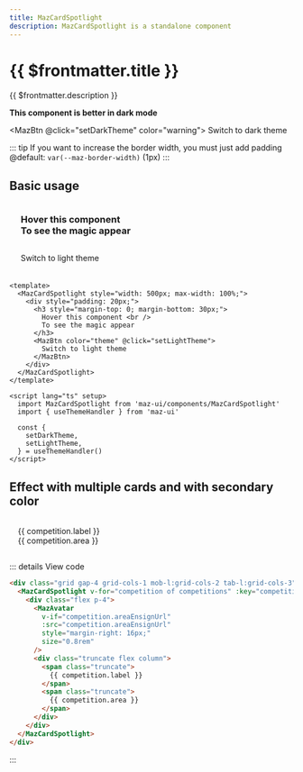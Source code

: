 ```yaml
---
title: MazCardSpotlight
description: MazCardSpotlight is a standalone component
---
```


# {{ $frontmatter.title }}

{{ $frontmatter.description }}

<!--@include: ./../.vitepress/mixins/getting-started.md-->

**This component is better in dark mode**

<MazBtn @click="setDarkTheme" color="warning">
  Switch to dark theme
</MazBtn>

::: tip
If you want to increase the border width, you must just add padding @default: `var(--maz-border-width)` (1px)
:::

## Basic usage

<MazCardSpotlight style="width: 500px; max-width: 100%;">
  <div style="padding: 20px;">
    <h3 style="margin-top: 0; margin-bottom: 30px;">
      Hover this component <br />
      To see the magic appear
    </h3>
    <MazBtn color="theme" @click="setLightTheme">
      Switch to light theme
    </MazBtn>
  </div>
</MazCardSpotlight>

```vue
<template>
  <MazCardSpotlight style="width: 500px; max-width: 100%;">
    <div style="padding: 20px;">
      <h3 style="margin-top: 0; margin-bottom: 30px;">
        Hover this component <br />
        To see the magic appear
      </h3>
      <MazBtn color="theme" @click="setLightTheme">
        Switch to light theme
      </MazBtn>
    </div>
  </MazCardSpotlight>
</template>

<script lang="ts" setup>
  import MazCardSpotlight from 'maz-ui/components/MazCardSpotlight'
  import { useThemeHandler } from 'maz-ui'

  const {
    setDarkTheme,
    setLightTheme,
  } = useThemeHandler()
</script>
```

## Effect with multiple cards and with secondary color

<div class="maz-grid maz-gap-4 maz-grid-cols-1 mob-l:maz-grid-cols-2 tab-l:maz-grid-cols-3">
  <MazCardSpotlight v-for="competition of competitions" :key="competition.label" color="secondary">
    <div style="display: flex; padding: 15px;">
      <MazAvatar
        v-if="competition.areaEnsignUrl"
        :src="competition.areaEnsignUrl"
        style="margin-right: 16px;"
        size="0.8rem"
      />
      <div style="display: flex; flex-direction: column;" class="maz-truncate">
        <span class="maz-truncate">
          {{ competition.label }}
        </span>
        <span class="maz-truncate">
          {{ competition.area }}
        </span>
      </div>
    </div>
  </MazCardSpotlight>
</div>

::: details View code

```html
<div class="grid gap-4 grid-cols-1 mob-l:grid-cols-2 tab-l:grid-cols-3">
  <MazCardSpotlight v-for="competition of competitions" :key="competition.label" color="secondary">
    <div class="flex p-4">
      <MazAvatar
        v-if="competition.areaEnsignUrl"
        :src="competition.areaEnsignUrl"
        style="margin-right: 16px;"
        size="0.8rem"
      />
      <div class="truncate flex column">
        <span class="truncate">
          {{ competition.label }}
        </span>
        <span class="truncate">
          {{ competition.area }}
        </span>
      </div>
    </div>
  </MazCardSpotlight>
</div>
```

:::
<!--@include: ./../.vitepress/generated-docs/maz-card-spotlight.doc.md-->

<script lang="ts" setup>
  import { useThemeHandler } from 'maz-ui'

  const {
    setDarkTheme,
    setLightTheme,
  } = useThemeHandler()

  const competitions = [
    {
      label: "Ligue 1",
      area: "France",
      areaEnsignUrl: "https://upload.wikimedia.org/wikipedia/en/c/c3/Flag_of_France.svg",
    },
    {
      label: "Premier League",
      area: "England",
      areaEnsignUrl: "https://crests.football-data.org/770.svg",
    },
    {
      label: "Bundesliga",
      area: "Germany",
      areaEnsignUrl: "https://upload.wikimedia.org/wikipedia/commons/b/ba/Flag_of_Germany.svg",
    },
    {
      label: "Eredivisie",
      area: "Netherlands",
      areaEnsignUrl: "https://upload.wikimedia.org/wikipedia/commons/2/20/Flag_of_the_Netherlands.svg",
    },
    {
      label: "Serie A",
      area: "Italy",
      areaEnsignUrl: "https://upload.wikimedia.org/wikipedia/en/0/03/Flag_of_Italy.svg",
    },
    {
      label: "Primera Division",
      area: "Spain",
      areaEnsignUrl: "https://upload.wikimedia.org/wikipedia/en/9/9a/Flag_of_Spain.svg",
    },
    {
      label: "Primeira Liga",
      area: "Portugal",
      areaEnsignUrl: "https://upload.wikimedia.org/wikipedia/commons/5/5c/Flag_of_Portugal.svg",
    },
    {
      label: "UEFA Champions League",
      area: "Europe",
      areaEnsignUrl: "https://crests.football-data.org/EUR.svg",
    }
  ]
</script>
